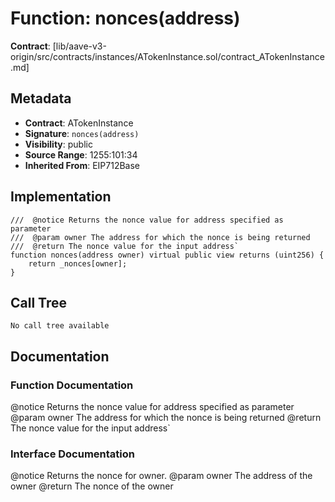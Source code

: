 # Function: nonces(address)

**Contract**: [lib/aave-v3-origin/src/contracts/instances/ATokenInstance.sol/contract_ATokenInstance.md]

## Metadata

- **Contract**: ATokenInstance
- **Signature**: `nonces(address)`
- **Visibility**: public
- **Source Range**: 1255:101:34
- **Inherited From**: EIP712Base

## Implementation

```solidity
///  @notice Returns the nonce value for address specified as parameter
///  @param owner The address for which the nonce is being returned
///  @return The nonce value for the input address`
function nonces(address owner) virtual public view returns (uint256) {
    return _nonces[owner];
}
```

## Call Tree

```
No call tree available
```

## Documentation

### Function Documentation

 @notice Returns the nonce value for address specified as parameter
 @param owner The address for which the nonce is being returned
 @return The nonce value for the input address`

### Interface Documentation

 @notice Returns the nonce for owner.
 @param owner The address of the owner
 @return The nonce of the owner
